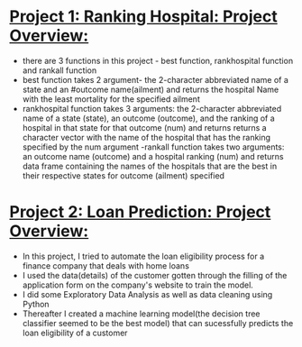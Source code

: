 

# [Project 1: Ranking Hospital: Project Overview:](https://github.com/Sumta4real/Hospital-Rank)
- there are 3 functions in this project - best function, rankhospital function and rankall function
- best function takes 2 argument- the 2-character abbreviated name of a state and an
#outcome name(ailment) and returns the hospital Name with the least mortality for the specified ailment
- rankhospital function takes 3 arguments: the 2-character abbreviated name of a
state (state), an outcome (outcome), and the ranking of a hospital in that state for that outcome (num) and returns returns a character vector with the name of the hospital that has the ranking specified by the num argument
-rankall function takes two arguments: an outcome name (outcome) and a hospital ranking (num) and returns data frame containing the names of the hospitals that are the best in their respective states for outcome (ailment) specified


# [Project 2: Loan Prediction: Project Overview:](https://github.com/Sumta4real/Loan-Prdeition-Project)
- In this project, I tried to automate the loan eligibility process for a finance company that deals with home loans
- I used the data(details) of the customer gotten through the filling of the application form on the company's website to train the model.
- I did some Exploratory Data Analysis as well as data cleaning using Python
- Thereafter I created a machine learning model(the decision tree classifier seemed to be the best model) that can sucessfully predicts the loan eligibility of a customer

